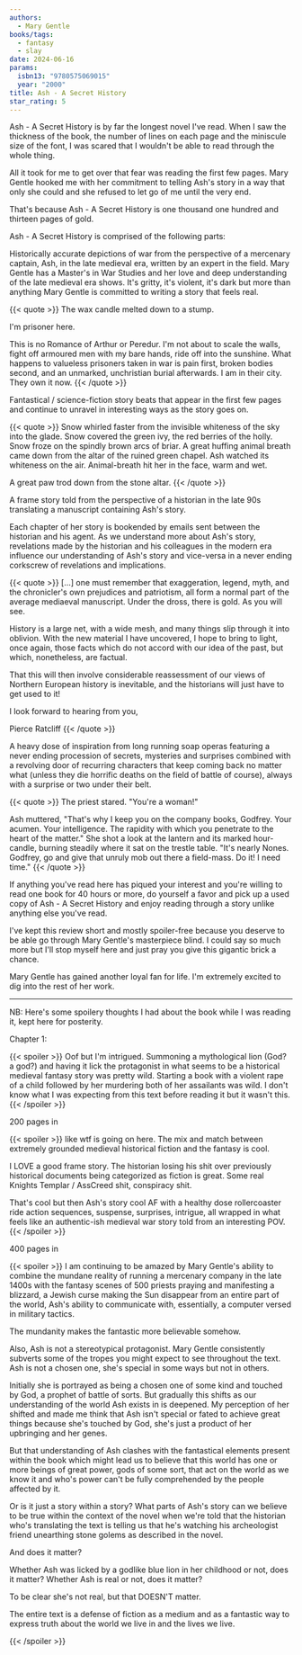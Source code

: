```yaml
---
authors:
  - Mary Gentle
books/tags:
  - fantasy
  - slay
date: 2024-06-16
params:
  isbn13: "9780575069015"
  year: "2000"
title: Ash - A Secret History
star_rating: 5
---
```

Ash - A Secret History is by far the longest novel I've read. When I saw the thickness of the book, the number of lines on each page and the miniscule size of the font, I was scared that I wouldn't be able to read through the whole thing.

All it took for me to get over that fear was reading the first few pages. Mary Gentle hooked me with her commitment to telling Ash's story in a way that only she could and she refused to let go of me until the very end.

<!--more-->

That's because Ash - A Secret History is one thousand one hundred and thirteen pages of gold.

Ash - A Secret History is comprised of the following parts:

Historically accurate depictions of war from the perspective of a mercenary captain, Ash, in the late medieval era, written by an expert in the field. Mary Gentle has a Master's in War Studies and her love and deep understanding of the late medieval era shows. It's gritty, it's violent, it's dark but more than anything Mary Gentle is committed to writing a story that feels real.

{{< quote >}}
The wax candle melted down to a stump.

I'm prisoner here.

This is no Romance of Arthur or Peredur. I'm not about to
scale the walls, fight off armoured men with my bare hands, ride
off into the sunshine. What happens to valueless prisoners taken
in war is pain first, broken bodies second, and an unmarked,
unchristian burial afterwards. I am in their city. They own it now.
{{< /quote >}}

Fantastical / science-fiction story beats that appear in the first few pages and continue to unravel in interesting ways as the story goes on.

{{< quote >}}
Snow whirled faster from the invisible whiteness of the sky into
the glade. Snow covered the green ivy, the red berries of the
holly. Snow froze on the spindly brown arcs of briar. A great
huffing animal breath came down from the altar of the ruined
green chapel. Ash watched its whiteness on the air.
Animal-breath hit her in the face, warm and wet.

A great paw trod down from the stone altar.
{{< /quote >}}

A frame story told from the perspective of a historian in the late 90s translating a manuscript containing Ash's story.

Each chapter of her story is bookended by emails sent between the historian and his agent. As we understand more about Ash's story, revelations made by the historian and his colleagues in the modern era influence our understanding of Ash's story and vice-versa in a never ending corkscrew of revelations and implications.

{{< quote >}}
[...] one must remember that exaggeration, legend, myth, and the chronicler's
own prejudices and patriotism, all form a normal part of the
average mediaeval manuscript. Under the dross, there is gold.
As you will see.

History is a large net, with a wide mesh, and many things slip
through it into oblivion. With the new material I have
uncovered, I hope to bring to light, once again, those facts
which do not accord with our idea of the past, but which,
nonetheless, are factual.

That this will then involve considerable reassessment of our
views of Northern European history is inevitable, and the
historians will just have to get used to it!

I look forward to hearing from you,

Pierce Ratcliff
{{< /quote >}}

A heavy dose of inspiration from long running soap operas featuring a never ending procession of secrets, mysteries and surprises combined with a revolving door of recurring characters that keep coming back no matter what (unless they die horrific deaths on the field of battle of course), always with a surprise or two under their belt. 

{{< quote >}}
The priest stared. "You're a woman!"

Ash muttered, "That's why I keep you on the company books,
Godfrey. Your acumen. Your intelligence. The rapidity with which
you penetrate to the heart of the matter." She shot a look at the
lantern and its marked hour-candle, burning steadily where it sat
on the trestle table. "It's nearly Nones. Godfrey, go and give
that unruly mob out there a field-mass. Do it! I need time."
{{< /quote >}}

If anything you've read here has piqued your interest and you're willing to read one book for 40 hours or more, do yourself a favor and pick up a used copy of Ash - A Secret History and enjoy reading through a story unlike anything else you've read. 

I've kept this review short and mostly spoiler-free because you deserve to be able go through Mary Gentle's masterpiece blind. I could say so much more but I'll stop myself here and just pray you give this gigantic brick a chance.

Mary Gentle has gained another loyal fan for life. I'm extremely excited to dig into the rest of her work.

---

NB: Here's some spoilery thoughts I had about the book while I was reading it, kept here for posterity.

Chapter 1:

{{< spoiler >}}
Oof but I'm intrigued. Summoning a mythological lion (God? a god?) and having it lick the protagonist in what seems to be a historical medieval fantasy story was pretty wild. Starting a book with a violent rape of a child followed by her murdering both of her assailants was wild. I don't know what I was expecting from this text before reading it but it wasn't this.
{{< /spoiler >}}

200 pages in

{{< spoiler >}}
like wtf is going on here. The mix and match between extremely grounded medieval historical fiction and the fantasy is cool. 

I LOVE a good frame story. The historian losing his shit over previously historical documents being categorized as fiction is great. Some real Knights Templar / AssCreed shit, conspiracy shit. 

That's cool but then Ash's story cool AF with a healthy dose rollercoaster ride action sequences, suspense, surprises, intrigue, all wrapped in what feels like an authentic-ish medieval war story told from an interesting POV.
{{< /spoiler >}}

400 pages in

{{< spoiler >}}
I am continuing to be amazed by Mary Gentle's ability to combine the mundane reality of running a mercenary company in the late 1400s with the fantasy scenes of 500 priests praying and manifesting a blizzard, a Jewish curse making the Sun disappear from an entire part of the world, Ash's ability to communicate with, essentially, a computer versed in military tactics.

The mundanity makes the fantastic more believable somehow. 

Also, Ash is not a stereotypical protagonist. Mary Gentle consistently subverts some of the tropes you might expect to see throughout the text. Ash is not a chosen one, she's special in some ways but not in others.

Initially she is portrayed as being a chosen one of some kind and touched by God, a prophet of battle of sorts. But gradually this shifts as our understanding of the world Ash exists in is deepened. My perception of her shifted and made me think that Ash isn't special or fated to achieve great things because she's touched by God, she's just a product of her upbringing and her genes.

But that understanding of Ash clashes with the fantastical elements present within the book which might lead us to believe that this world has one or more beings of great power, gods of some sort, that act on the world as we know it and who's power can't be fully comprehended by the people affected by it.

Or is it just a story within a story? What parts of Ash's story can we believe to be true within the context of the novel when we're told that the historian who's translating the text is telling us that he's watching his archeologist friend unearthing stone golems as described in the novel.

And does it matter?

Whether Ash was licked by a godlike blue lion in her childhood or not, does it matter? Whether Ash is real or not, does it matter?

To be clear she's not real, but that DOESN'T matter.

The entire text is a defense of fiction as a medium and as a fantastic way to express truth about the world we live in and the lives we live. 

{{< /spoiler >}}



